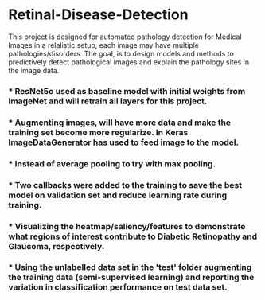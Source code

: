 # Retinal-Disease-Detection
This project is designed for automated pathology detection for Medical Images in a relalistic setup, each image may have multiple pathologies/disorders.
The goal, is to design models and methods to predictively detect pathological images and explain the pathology sites in the image data.

### * ResNet5o used as baseline model with initial weights from ImageNet and will retrain all layers for this project.
### * Augmenting images, will have more data and make the training set become more regularize. In Keras ImageDataGenerator has used to feed image to the model.
### * Instead of average pooling to try with max pooling.
### * Two callbacks were added to the training to save the best model on validation set and reduce learning rate during training.
### * Visualizing the heatmap/saliency/features to demonstrate what regions of interest contribute to Diabetic Retinopathy and Glaucoma, respectively.
### * Using the unlabelled data set in the 'test' folder augmenting the training data (semi-supervised learning) and reporting the variation in classification performance on test data set.



